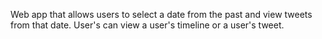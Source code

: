Web app that allows users to select a date from the past and view tweets from that date. User's can view a user's timeline or a user's tweet.

